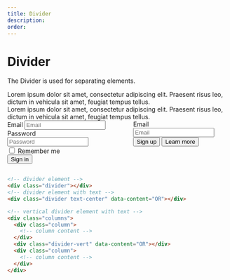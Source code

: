 ```yaml
---
title: Divider
description: 
order: 
---
```


# Divider

The Divider is used for separating elements.

 
<div class="docs-demo columns">
  <div class="column">
    <div class="divider"></div>
  </div>
</div> 
<div class="docs-demo columns">
  <div class="column">Lorem ipsum dolor sit amet, consectetur adipiscing elit. Praesent risus leo, dictum in vehicula sit amet, feugiat tempus tellus.
    <div class="divider text-center" data-content="OR"></div>Lorem ipsum dolor sit amet, consectetur adipiscing elit. Praesent risus leo, dictum in vehicula sit amet, feugiat tempus tellus.
  </div>
</div> 
<div class="docs-demo columns">
  <div class="column">
    <form>
      <div class="form-group">
        <label class="form-label" for="input-example-1">Email</label>
        <input class="form-input" id="input-example-1" type="text" placeholder="Email">
      </div>
      <div class="form-group">
        <label class="form-label" for="input-example-2">Password</label>
        <input class="form-input" id="input-example-2" type="password" placeholder="Password">
      </div>
      <div class="form-group">
        <label class="form-checkbox">
          <input type="checkbox"><i class="form-icon"></i> Remember me
        </label>
      </div>
      <div class="form-group">
        <button class="btn btn-primary">Sign in</button>
      </div>
    </form>
  </div>
  <div class="divider-vert" data-content="OR"></div>
  <div class="column">
    <form>
      <div class="form-group">
        <label class="form-label" for="input-example-3">Email</label>
        <input class="form-input" id="input-example-3" type="text" placeholder="Email">
      </div>
      <div class="form-group">
        <button class="btn btn-primary btn-block">Sign up</button>
        <button class="btn btn-link btn-block">Learn more</button>
      </div>
    </form>
  </div>
</div>

```html
<!-- divider element -->
<div class="divider"></div>
<!-- divider element with text -->
<div class="divider text-center" data-content="OR"></div>

<!-- vertical divider element with text -->
<div class="columns">
  <div class="column">
    <!-- column content -->
  </div>
  <div class="divider-vert" data-content="OR"></div>
  <div class="column">
    <!-- column content -->
  </div>
</div>
```